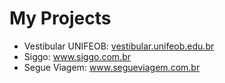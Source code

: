 # My Projects

* Vestibular UNIFEOB: [vestibular.unifeob.edu.br](vestibular.unifeob.edu.br) 
* Siggo: www.siggo.com.br
* Segue Viagem: www.segueviagem.com.br
